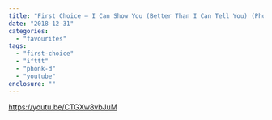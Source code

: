 ```yaml
---
title: "First Choice – I Can Show You (Better Than I Can Tell You) (Phonk D Edit)"
date: "2018-12-31"
categories: 
  - "favourites"
tags: 
  - "first-choice"
  - "ifttt"
  - "phonk-d"
  - "youtube"
enclosure: ""
---
```


https://youtu.be/CTGXw8vbJuM
